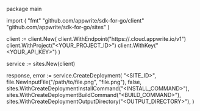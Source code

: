 package main

import (
    "fmt"
    "github.com/appwrite/sdk-for-go/client"
    "github.com/appwrite/sdk-for-go/sites"
)

client := client.New(
    client.WithEndpoint("https://<REGION>.cloud.appwrite.io/v1")
    client.WithProject("<YOUR_PROJECT_ID>")
    client.WithKey("<YOUR_API_KEY>")
)

service := sites.New(client)

response, error := service.CreateDeployment(
    "<SITE_ID>",
    file.NewInputFile("/path/to/file.png", "file.png"),
    false,
    sites.WithCreateDeploymentInstallCommand("<INSTALL_COMMAND>"),
    sites.WithCreateDeploymentBuildCommand("<BUILD_COMMAND>"),
    sites.WithCreateDeploymentOutputDirectory("<OUTPUT_DIRECTORY>"),
)
